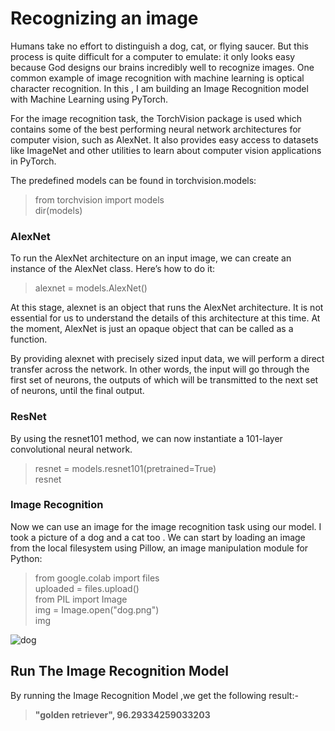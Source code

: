 # Recognizing an image
Humans take no effort to distinguish a dog, cat, or flying saucer. But this process is quite difficult for a computer to emulate: 
it only looks easy because God designs our brains incredibly well to recognize images. One common example of image recognition 
with machine learning is optical character recognition. In this , I am building an Image Recognition model with Machine Learning using PyTorch.

For the image recognition task,  the TorchVision package is used which contains some of the best performing neural network architectures for computer vision, such as AlexNet.
It also provides easy access to datasets like ImageNet and other utilities to learn about computer vision applications in PyTorch.

The predefined models can be found in torchvision.models:

>from torchvision import models<br>
>dir(models)<br>

### AlexNet
To run the AlexNet architecture on an input image, we can create an instance of the AlexNet class. Here’s how to do it:

>alexnet = models.AlexNet()

At this stage, alexnet is an object that runs the AlexNet architecture. It is not essential for us to understand the details of this architecture at this time. 
At the moment, AlexNet is just an opaque object that can be called as a function.

By providing alexnet with precisely sized input data, we will perform a direct transfer across the network. 
In other words, the input will go through the first set of neurons, the outputs of which will be transmitted to the next set of neurons, until the final output.

### ResNet
By using the resnet101 method, we can now instantiate a 101-layer convolutional neural network.

>resnet = models.resnet101(pretrained=True) <br>
>resnet

### Image Recognition
Now we can use an image for the image recognition task using our model. 
I took a picture of a dog and a cat too . We can start by loading an image from the local filesystem using Pillow, an image manipulation module for Python:

>from google.colab import files<br>
>uploaded = files.upload()<br>
>from PIL import Image<br>
>img = Image.open("dog.png")<br>
>img

![dog](https://user-images.githubusercontent.com/66316376/130175502-093fcdbf-b51d-420a-9cf2-ab3de0d9f234.png)


## Run The Image Recognition Model

By running the Image Recognition Model ,we get the following result:-<br>
> **"golden retriever", 96.29334259033203**
